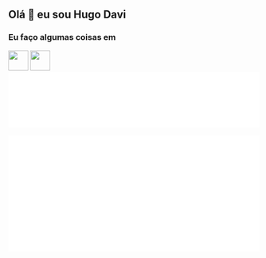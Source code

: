 ## Olá 👋 eu sou Hugo Davi


### Eu faço algumas coisas em
<img loading="lazy" src="https://cdn.jsdelivr.net/gh/devicons/devicon/icons/javascript/javascript-original.svg" width="40" height="40"/> <img loading="lazy" src="https://cdn.jsdelivr.net/gh/devicons/devicon/icons/nodejs/nodejs-original.svg" width="40" height="40"/>
<img src="languages.svg" />
<!-- lastfm -->
<img src="music.svg" />


<br>
